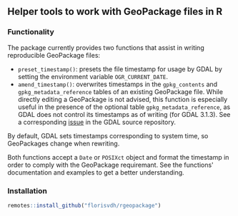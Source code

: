 ## Helper tools to work with GeoPackage files in R

### Functionality

The package currently provides two functions that assist in writing reproducible GeoPackage files:

- `preset_timestamp()`: presets the file timestamp for usage by GDAL by setting the environment variable `OGR_CURRENT_DATE`.
- `amend_timestamp()`: overwrites timestamps in the `gpkg_contents` and `gpkg_metadata_reference` tables of an existing GeoPackage file.
While directly editing a GeoPackage is not advised, this function is especially useful in the presence of the optional table `gpkg_metadata_reference`, as GDAL does not control its timestamps as of writing (for GDAL 3.1.3).
See a corresponding [issue](https://github.com/OSGeo/gdal/issues/3537) in the GDAL source repository.

By default, GDAL sets timestamps corresponding to system time, so GeoPackages change when rewriting.

Both functions accept a `Date` or `POSIXct` object and format the timestamp in order to comply with the GeoPackage requiremant.
See the functions' documentation and examples to get a better understanding.

### Installation

```r
remotes::install_github("florisvdh/rgeopackage")
```

